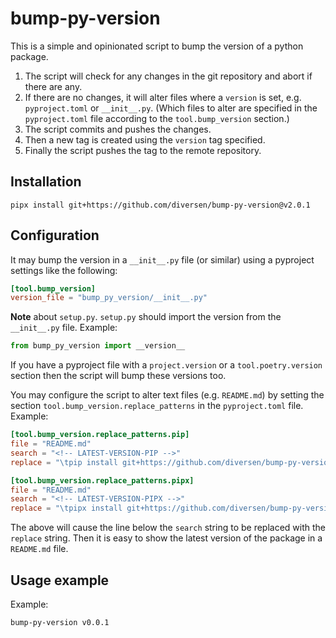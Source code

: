 # bump-py-version

This is a simple and opinionated script to bump the version of a python package.

1. The script will check for any changes in the git repository and abort if there are any.
2. If there are no changes, it will alter files where a `version` is set, e.g. `pyproject.toml` or `__init__.py`. (Which files to alter are specified in the `pyproject.toml` file according to the `tool.bump_version` section.)
3. The script commits and pushes the changes. 
4. Then a new tag is created using the `version` tag specified.
5. Finally the script pushes the tag to the remote repository.

## Installation

<!-- LATEST-VERSION-PIPX -->
	pipx install git+https://github.com/diversen/bump-py-version@v2.0.1

## Configuration

It may bump the version in a `__init__.py` file (or similar) using a pyproject settings like the following:

```toml
[tool.bump_version]
version_file = "bump_py_version/__init__.py"
```

**Note** about `setup.py`. `setup.py` should import the version from the `__init__.py` file. Example:

```python
from bump_py_version import __version__
```

If you have a pyproject file with a `project.version` or a `tool.poetry.version` section then the script will bump these versions too. 

You may configure the script to alter text files (e.g. `README.md`) by setting the section `tool.bump_version.replace_patterns` in the `pyproject.toml` file. Example:

```toml
[tool.bump_version.replace_patterns.pip]
file = "README.md"
search = "<!-- LATEST-VERSION-PIP -->"
replace = "\tpip install git+https://github.com/diversen/bump-py-version@{version}\n"

[tool.bump_version.replace_patterns.pipx]
file = "README.md"
search = "<!-- LATEST-VERSION-PIPX -->"
replace = "\tpipx install git+https://github.com/diversen/bump-py-version@{version}\n"
```

The above will cause the line below the `search` string to be replaced with the `replace` string. Then it is easy to show the latest version of the package in a `README.md` file.

## Usage example

Example:

```bash
bump-py-version v0.0.1
```
